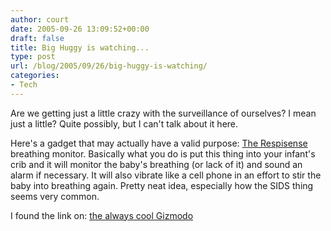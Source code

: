 ```yaml
---
author: court
date: 2005-09-26 13:09:52+00:00
draft: false
title: Big Huggy is watching...
type: post
url: /blog/2005/09/26/big-huggy-is-watching/
categories:
- Tech
---
```


Are we getting just a little crazy with the surveillance of ourselves?  I mean just a little?  Quite possibly, but I can't talk about it here.  

Here's a gadget that may actually have a valid purpose:  [The Respisense](http://respisense.com/) breathing monitor.  Basically what you do is put this thing into your infant's crib and it will monitor the baby's breathing (or lack of it) and sound an alarm if necessary.  It will also vibrate like a cell phone in an effort to stir the baby into breathing again.  Pretty neat idea, especially how the SIDS thing seems very common.

I found the link on: [the always cool Gizmodo](http://www.gizmodo.com/gadgets/gadgets/cellular-diaper-prevents-sids-126951.php)

